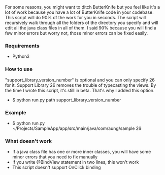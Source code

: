 For some reasons, you might want to ditch ButterKnife but you feel like it's a lot of work because you have a lot of ButterKnife code in your codebase. This script will do 90% of the work for you in seconds. The script will recursively walk through all the folders of the directory you specify and will edit all the java class files in all of them. I said 90% because you will find a few minor errors but worry not, those minor errors can be fixed easily.

### Requirements

* Python3

### How to use

"support_library_version_number" is optional and you can only specify 26 for it. Support Library 26 removes the trouble of typecasting the views. By the time I wrote this script, it's still in beta. That's why I added this option.

* $ python run.py path support_library_version_number

### Example

* $ python run.py ~/Projects/SampleApp/app/src/main/java/com/aung/sample 26

### What doesn't work
* If a java class file has one or more inner classes, you will have some minor errors that you need to fix manually
* If you write @BindView statement in two lines, this won't work
* This script doesn't support OnClick binding